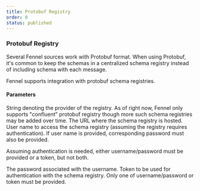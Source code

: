 ```yaml
---
title: Protobuf Registry
order: 0
status: published
---
```

### Protobuf Registry
Several Fennel sources work with Protobuf format. When using Protobuf, it's common
to keep the schemas in a centralized schema registry instead of including schema
with each message.

Fennel supports integration with protobuf schema registries.

#### Parameters

<Expandable title="registry" type='Literal["confluent"]'>
String denoting the provider of the registry. As of right now, Fennel only supports
"confluent" protobuf registry though more such schema registries may be added over
time.
</Expandable>

<Expandable title="url" type="str">
The URL where the schema registry is hosted.
</Expandable>

<Expandable title="username" type="Optional[str]">
User name to access the schema registry (assuming the registry requires 
authentication). If user name is provided, corresponding password must also be
provided.

Assuming authentication is needed, either username/password must be provided or
a token, but not both.
</Expandable>

<Expandable title="password" type="Optional[str]">
The password associated with the username.
</Expandable>

<Expandable title="token" type="Optional[str]">
Token to be used for authentication with the schema registry. Only one of 
username/password or token must be provided.
</Expandable>

<pre snippet="api-reference/sources/kafka#kafka_with_protobuf"
    status="success" message="Using protobuf registry with kafka">
</pre>